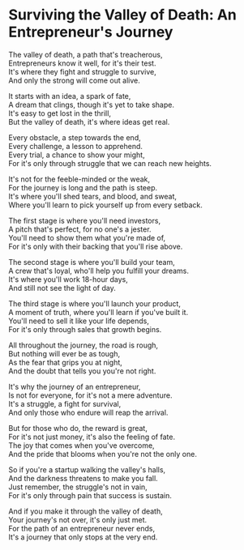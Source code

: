 # Surviving the Valley of Death: An Entrepreneur's Journey

The valley of death, a path that's treacherous,  
Entrepreneurs know it well, for it's their test.  
It's where they fight and struggle to survive,  
And only the strong will come out alive.

It starts with an idea, a spark of fate,  
A dream that clings, though it's yet to take shape.  
It's easy to get lost in the thrill,  
But the valley of death, it's where ideas get real.

Every obstacle, a step towards the end,  
Every challenge, a lesson to apprehend.  
Every trial, a chance to show your might,  
For it's only through struggle that we can reach new heights.

It's not for the feeble-minded or the weak,  
For the journey is long and the path is steep.  
It's where you'll shed tears, and blood, and sweat,  
Where you'll learn to pick yourself up from every setback.

The first stage is where you'll need investors,  
A pitch that's perfect, for no one's a jester.  
You'll need to show them what you're made of,  
For it's only with their backing that you'll rise above.

The second stage is where you'll build your team,  
A crew that's loyal, who'll help you fulfill your dreams.  
It's where you'll work 18-hour days,  
And still not see the light of day.

The third stage is where you'll launch your product,  
A moment of truth, where you'll learn if you've built it.  
You'll need to sell it like your life depends,  
For it's only through sales that growth begins.

All throughout the journey, the road is rough,  
But nothing will ever be as tough,  
As the fear that grips you at night,  
And the doubt that tells you you're not right.

It's why the journey of an entrepreneur,  
Is not for everyone, for it's not a mere adventure.  
It's a struggle, a fight for survival,  
And only those who endure will reap the arrival.

But for those who do, the reward is great,  
For it's not just money, it's also the feeling of fate.  
The joy that comes when you've overcome,  
And the pride that blooms when you're not the only one.

So if you're a startup walking the valley's halls,  
And the darkness threatens to make you fall.  
Just remember, the struggle's not in vain,  
For it's only through pain that success is sustain.

And if you make it through the valley of death,  
Your journey's not over, it's only just met.  
For the path of an entrepreneur never ends,  
It's a journey that only stops at the very end.